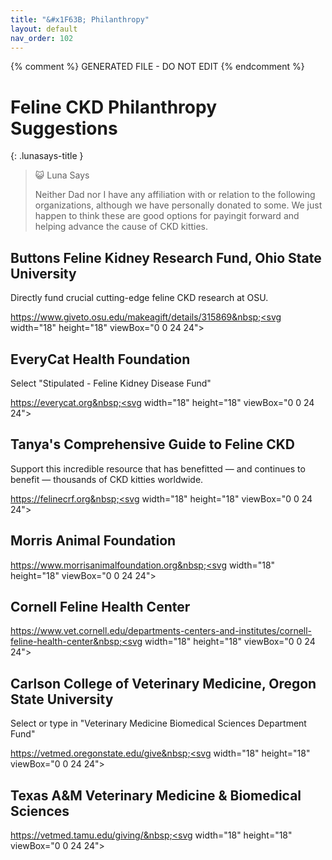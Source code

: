 ```yaml
---
title: "&#x1F63B; Philanthropy"
layout: default
nav_order: 102
---
```


{% comment %} 
GENERATED FILE - DO NOT EDIT
{% endcomment %}

# Feline CKD Philanthropy Suggestions


{: .lunasays-title }
> &#x1F63A; Luna Says
>
> Neither Dad nor I have any affiliation with or relation to the following organizations, although we have personally donated to some. We just happen to think these are good options for payingit forward and helping advance the cause of CKD kitties.


## Buttons Feline Kidney Research Fund, Ohio State University

Directly fund crucial cutting-edge feline CKD research at OSU.

<a href="https://www.giveto.osu.edu/makeagift/details/315869" class="external" target="_blank">https://www.giveto.osu.edu/makeagift/details/315869&nbsp;<svg width="18" height="18" viewBox="0 0 24 24"><use xlink:href="#svg-external-link"></use></svg></a>


## EveryCat Health Foundation

Select "Stipulated - Feline Kidney Disease Fund"

<a href="https://everycat.org" class="external" target="_blank">https://everycat.org&nbsp;<svg width="18" height="18" viewBox="0 0 24 24"><use xlink:href="#svg-external-link"></use></svg></a>


## Tanya's Comprehensive Guide to Feline CKD

Support this incredible resource that has benefitted &mdash; and
continues to benefit &mdash; thousands of CKD kitties worldwide.

<a href="https://felinecrf.org" class="external" target="_blank">https://felinecrf.org&nbsp;<svg width="18" height="18" viewBox="0 0 24 24"><use xlink:href="#svg-external-link"></use></svg></a>


## Morris Animal Foundation

<a href="https://www.morrisanimalfoundation.org" class="external" target="_blank">https://www.morrisanimalfoundation.org&nbsp;<svg width="18" height="18" viewBox="0 0 24 24"><use xlink:href="#svg-external-link"></use></svg></a>


## Cornell Feline Health Center

<a href="https://www.vet.cornell.edu/departments-centers-and-institutes/cornell-feline-health-center" class="external" target="_blank">https://www.vet.cornell.edu/departments-centers-and-institutes/cornell-feline-health-center&nbsp;<svg width="18" height="18" viewBox="0 0 24 24"><use xlink:href="#svg-external-link"></use></svg></a>


## Carlson College of Veterinary Medicine, Oregon State University

Select or type in "Veterinary Medicine Biomedical Sciences Department Fund"

<a href="https://vetmed.oregonstate.edu/give" class="external" target="_blank">https://vetmed.oregonstate.edu/give&nbsp;<svg width="18" height="18" viewBox="0 0 24 24"><use xlink:href="#svg-external-link"></use></svg></a>


## Texas A&M Veterinary Medicine & Biomedical Sciences

<a href="https://vetmed.tamu.edu/giving/" class="external" target="_blank">https://vetmed.tamu.edu/giving/&nbsp;<svg width="18" height="18" viewBox="0 0 24 24"><use xlink:href="#svg-external-link"></use></svg></a>
